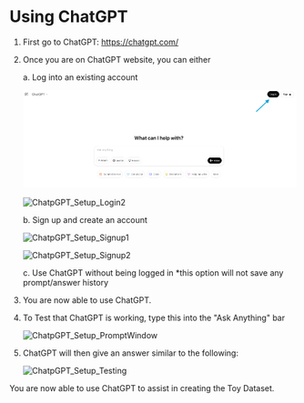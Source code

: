 # Using ChatGPT

1.  First go to ChatGPT: <https://chatgpt.com/>

2.  Once you are on ChatGPT website, you can either

    a.  Log into an existing account

    ![ChatpGPT_Setup_Login1](/Reproducibility_Documents/images/ChatGPT_Setup_imgs/ChatpGPT_Setup_Login1.png)
    
    ![ChatpGPT_Setup_Login2](/Reproducibility_Documents/images/ChatGPT_Setup_imgs/ChatpGPT_Setup_Login2.png)

    b.  Sign up and create an account
    
    ![ChatpGPT_Setup_Signup1](/Reproducibility_Documents/images/ChatGPT_Setup_imgs/ChatpGPT_Setup_Signup1.png)
    
    ![ChatpGPT_Setup_Signup2](/Reproducibility_Documents/images/ChatGPT_Setup_imgs/ChatpGPT_Setup_Signup2.png)
    
    c.  Use ChatGPT without being logged in \*this option will not save any
        prompt/answer history


3.  You are now able to use ChatGPT.

4.  To Test that ChatGPT is working, type this into the "Ask Anything"
    bar

    ![ChatpGPT_Setup_PromptWindow](/Reproducibility_Documents/images/ChatGPT_Setup_imgs/ChatpGPT_Setup_PromptWindow.png)

5.  ChatGPT will then give an answer similar to the following:

    ![ChatpGPT_Setup_Testing](/Reproducibility_Documents/images/ChatGPT_Setup_imgs/ChatpGPT_Setup_Testing.png)

You are now able to use ChatGPT to assist in creating the Toy Dataset.
